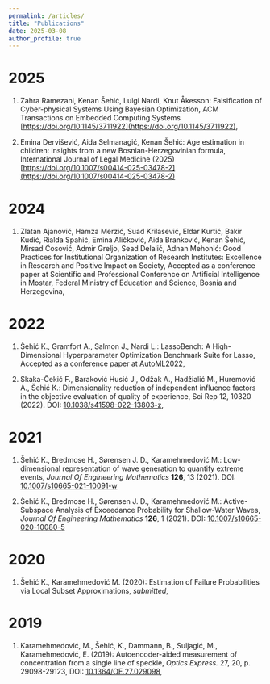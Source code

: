 ```yaml
---
permalink: /articles/
title: "Publications"
date: 2025-03-08
author_profile: true
---
```


# 2025
1. Zahra Ramezani, Kenan Šehić, Luigi Nardi, Knut Åkesson: Falsification of Cyber-physical Systems Using Bayesian Optimization, ACM Transactions on Embedded Computing Systems [https://doi.org/10.1145/3711922](https://doi.org/10.1145/3711922), [<i class="fas fa-file-pdf"></i>](https://arxiv.org/pdf/2209.06735)

2. Emina Dervišević, Aida Selmanagić, Kenan Šehić: Age estimation in children: insights from a new Bosnian-Herzegovinian formula, International Journal of Legal Medicine (2025) [https://doi.org/10.1007/s00414-025-03478-2](https://doi.org/10.1007/s00414-025-03478-2)

# 2024
1. Zlatan Ajanović, Hamza Merzić, Suad Krilasević, Eldar Kurtić, Bakir Kudić, Rialda Spahić, Emina Aličković, Aida Branković, Kenan Šehić, Mirsad Ćosović, Admir Greljo, Sead Delalić, Adnan Mehonić: Good Practices for Institutional Organization of Research Institutes: Excellence in Research and Positive Impact on Society, Accepted as a conference paper at Scientific and Professional Conference on Artificial Intelligence in Mostar, Federal Ministry of Education and Science, Bosnia and Herzegovina, [<i class="fas fa-file-pdf"></i>](https://arxiv.org/pdf/2501.14773)

# 2022
1. Šehić K., Gramfort A., Salmon J., Nardi L.: LassoBench: A High-Dimensional Hyperparameter Optimization Benchmark Suite for Lasso, Accepted as a conference paper at [AutoML2022](https://automl.cc/), [<i class="fas fa-file-pdf"></i>](http://arxiv.org/abs/2111.02790)

2. Skaka-Čekić F., Baraković Husić J., Odžak A., Hadžialić M., Huremović A., Šehić K.: Dimensionality reduction of independent influence factors in the objective evaluation of quality of experience, Sci Rep 12, 10320 (2022). DOI: [10.1038/s41598-022-13803-z](https://doi.org/10.1038/s41598-022-13803-z), [<i class="fas fa-file-pdf"></i>](https://www.nature.com/articles/s41598-022-13803-z)

# 2021
1. Šehić K., Bredmose H., Sørensen J. D., Karamehmedović M.: Low-dimensional representation of wave generation to quantify extreme events, *Journal Of Engineering Mathematics* **126**, 13 (2021). DOI: [10.1007/s10665-021-10091-w](https://doi.org/10.1007/s10665-021-10091-w) [<i class="fas fa-file-pdf"></i>](https://link.springer.com/article/10.1007/s10665-021-10091-w)

2. Šehić K., Bredmose H., Sørensen J. D., Karamehmedović M.: Active-Subspace Analysis of Exceedance Probability for Shallow-Water Waves, *Journal Of Engineering Mathematics* **126**, 1 (2021). DOI: [10.1007/s10665-020-10080-5](https://doi.org/10.1007/s10665-020-10080-5) [<i class="fas fa-file-pdf"></i>](https://link.springer.com/article/10.1007%2Fs10665-020-10080-5)

# 2020
1. Šehić K., Karamehmedović M. (2020): Estimation of Failure Probabilities via Local Subset Approximations, *submitted*, [<i class="fas fa-file-pdf"></i>](https://arxiv.org/abs/2003.05994)

# 2019
1. Karamehmedović, M., Šehić, K., Dammann, B., Suljagić, M., Karamehmedović, E. (2019): Autoencoder-aided measurement of concentration from a single line of speckle, *Optics Express.* 27, 20, p. 29098-29123, DOI: [10.1364/OE.27.029098](https://doi.org/10.1364/oe.27.029098), [<i class="fas fa-file-pdf"></i>](https://www.osapublishing.org/oe/fulltext.cfm?uri=oe-27-20-29098&id=421705)
